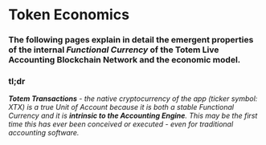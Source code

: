 # Token Economics

<!-- ## Emergent Properties of XTX (Totem Transactions). -->

### The following pages explain in detail the emergent properties of the internal _Functional Currency_ of the Totem Live Accounting Blockchain Network and the economic model.

### **tl;dr**

_**Totem Transactions** - the native cryptocurrency of the app (ticker symbol: XTX) is a true Unit of Account because it is both a stable Functional Currency and it is **intrinsic to the Accounting Engine**. This may be the first time this has ever been conceived or executed - even for traditional accounting software._